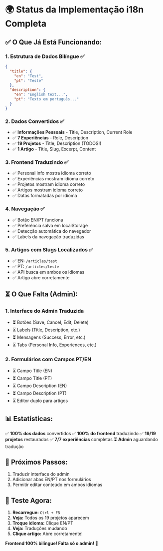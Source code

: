 # 🌍 Status da Implementação i18n Completa

## ✅ O Que Já Está Funcionando:

### 1. Estrutura de Dados Bilíngue ✅
```json
{
  "title": {
    "en": "Test",
    "pt": "Teste"
  },
  "description": {
    "en": "English text...",
    "pt": "Texto em português..."
  }
}
```

### 2. Dados Convertidos ✅
- ✅ **Informações Pessoais** - Title, Description, Current Role
- ✅ **7 Experiências** - Role, Description
- ✅ **19 Projetos** - Title, Description (TODOS!)
- ✅ **1 Artigo** - Title, Slug, Excerpt, Content

### 3. Frontend Traduzindo ✅
- ✅ Personal info mostra idioma correto
- ✅ Experiências mostram idioma correto
- ✅ Projetos mostram idioma correto
- ✅ Artigos mostram idioma correto
- ✅ Datas formatadas por idioma

### 4. Navegação ✅
- ✅ Botão EN/PT funciona
- ✅ Preferência salva em localStorage
- ✅ Detecção automática do navegador
- ✅ Labels da navegação traduzidas

### 5. Artigos com Slugs Localizados ✅
- ✅ EN: `/articles/test`
- ✅ PT: `/articles/teste`
- ✅ API busca em ambos os idiomas
- ✅ Artigo abre corretamente

## ⏳ O Que Falta (Admin):

### 1. Interface do Admin Traduzida
- ⏳ Botões (Save, Cancel, Edit, Delete)
- ⏳ Labels (Title, Description, etc.)
- ⏳ Mensagens (Success, Error, etc.)
- ⏳ Tabs (Personal Info, Experiences, etc.)

### 2. Formulários com Campos PT/EN
- ⏳ Campo Title (EN)
- ⏳ Campo Title (PT)
- ⏳ Campo Description (EN)
- ⏳ Campo Description (PT)
- ⏳ Editor duplo para artigos

## 📊 Estatísticas:

✅ **100% dos dados** convertidos
✅ **100% do frontend** traduzindo
✅ **19/19 projetos** restaurados
✅ **7/7 experiências** completas
⏳ **Admin** aguardando tradução

## 🎯 Próximos Passos:

1. Traduzir interface do admin
2. Adicionar abas EN/PT nos formulários
3. Permitir editar conteúdo em ambos idiomas

## 🚀 Teste Agora:

1. **Recarregue:** `Ctrl + F5`
2. **Veja:** Todos os 19 projetos aparecem
3. **Troque idioma:** Clique EN/PT
4. **Veja:** Traduções mudando
5. **Clique artigo:** Abre corretamente!

**Frontend 100% bilíngue! Falta só o admin! 🎊**
